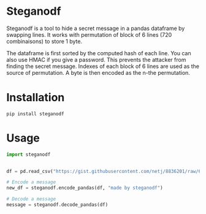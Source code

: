 
# Steganodf 

Steganodf is a tool to hide a secret message in a pandas dataframe by swapping lines. 
It works with permutation of block of 6 lines (720 combinaisons) to store 1 byte. 

The dataframe is first sorted by the computed hash of each line. You can also use HMAC 
if you give a password. This prevents the attacker from finding the secret message. 
Indexes of each block of 6 lines are used as the source of permutation. A byte is then encoded 
as the n-the permutation. 


# Installation 

```
pip install steganodf
```

# Usage 


```python
import steganodf 

 
df = pd.read_csv("https://gist.githubusercontent.com/netj/8836201/raw/6f9306ad21398ea43cba4f7d537619d0e07d5ae3/iris.csv")

# Encode a message
new_df = steganodf.encode_pandas(df, "made by steganodf")

# Decode a message 
message = steganodf.decode_pandas(df)

```
